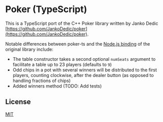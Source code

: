 # Poker (TypeScript)
This is a TypeScript port of the C++ Poker library written by Janko Dedic [https://github.com/JankoDedic/poker](https://github.com/JankoDedic/poker).

Notable differences between poker-ts and the [Node.js binding](https://github.com/JankoDedic/poker.js) of the original library include:
* The table constructor takes a second optional `numSeats` argument to facilitate a table up to 23 players (defaults to `9`)
* Odd chips in a pot with several winners will be distributed to the first players, counting clockwise, after the dealer button (as opposed to handling fractions of chips)
* Added winners method (TODO: Add tests)

## License
[MIT](LICENSE)